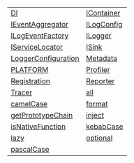 |                                                                          |                                                      |
| ------------------------------------------------------------------------ | ---------------------------------------------------- |
| [DI](/kernel/variable/di/di.md)                                          | [IContainer](/kernel/variable/di/icontainer.md)      |
| [IEventAggregator](/kernel/variable/eventaggregator/ieventaggregator.md) | [ILogConfig](/kernel/variable/logger/ilogconfig.md)  |
| [ILogEventFactory](/kernel/variable/logger/ilogeventfactory.md)          | [ILogger](/kernel/variable/logger/ilogger.md)        |
| [IServiceLocator](/kernel/variable/di/iservicelocator.md)                | [ISink](/kernel/variable/logger/isink.md)            |
| [LoggerConfiguration](/kernel/variable/logger/loggerconfiguration.md)    | [Metadata](/kernel/variable/metadata/metadata.md)    |
| [PLATFORM](/kernel/variable/platform/platform.md)                        | [Profiler](/kernel/variable/profiler/profiler.md)    |
| [Registration](/kernel/variable/di/registration.md)                      | [Reporter](/kernel/variable/reporter/reporter.md)    |
| [Tracer](/kernel/variable/reporter/tracer.md)                            | [all](/kernel/variable/di/all.md)                    |
| [camelCase](/kernel/variable/functions/camelcase.md)                     | [format](/kernel/variable/logger/format.md)          |
| [getPrototypeChain](/kernel/variable/functions/getprototypechain.md)     | [inject](/kernel/variable/di/inject.md)              |
| [isNativeFunction](/kernel/variable/functions/isnativefunction.md)       | [kebabCase](/kernel/variable/functions/kebabcase.md) |
| [lazy](/kernel/variable/di/lazy.md)                                      | [optional](/kernel/variable/di/optional.md)          |
| [pascalCase](/kernel/variable/functions/pascalcase.md)                   |                                                      |